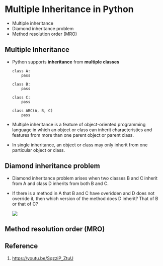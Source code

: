 # Multiple Inheritance in Python
- Multiple inheritance
- Diamond inheritance problem
- Method resolution order (MRO)

## Multiple Inheritance
- Python supports **inheritance** from **multiple classes**
    ```python3
    class A:
        pass

    class B:
        pass

    class C:
        pass

    class ABC(A, B, C)
        pass
    ```
- Multiple inheritance is a feature of object-oriented programming language in which an object or class can inherit characteristics and features from more than one parent object or parent class.

- In single inheritance, an object or class may only inherit from one particular object or class.

## Diamond inheritance problem
- Diamond inheritance problem arises when two classes B and C inherit from A and class D inherits from both B and C.
- If there is a method in A that B and C have overidden and D does not override it, then which version of the method does D inherit? That of B or that of C?

    ![](https://upload.wikimedia.org/wikipedia/commons/thumb/8/8e/Diamond_inheritance.svg/220px-Diamond_inheritance.svg.png)

## Method resolution order (MRO)


## Reference
1. https://youtu.be/SqzziP_ZtuU
